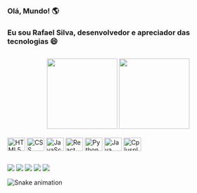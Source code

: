 ### Olá, Mundo! 🌎 
### Eu sou Rafael Silva, desenvolvedor e apreciador das tecnologias 😄

##

<div align="center" style="display: inline_block>
  <a href="https://github.com/rssantoss">
  <img height="160em" src="https://github-readme-stats.vercel.app/api?username=rssantoss&show_icons=true&theme=dark&include_all_commits=true&count_private=true"/>
  <img height="160em" src="https://github-readme-stats.vercel.app/api/top-langs/?username=rssantoss&layout=compact&langs_count=7&theme=dark"/>
</div>
 
<div style="display: inline_block"><br>
  <img align="center" alt="HTML5" height="30" width="40" src="https://cdn.jsdelivr.net/gh/devicons/devicon/icons/html5/html5-original.svg">
  <img align="center" alt="CSS" height="30" width="40" src="https://cdn.jsdelivr.net/gh/devicons/devicon/icons/css3/css3-original.svg">
  <img align="center" alt="JavaScript" height="30" width="40" src="https://cdn.jsdelivr.net/gh/devicons/devicon/icons/javascript/javascript-original.svg">
  <img align="center" alt="React" height="30" width="40" src="https://cdn.jsdelivr.net/gh/devicons/devicon/icons/react/react-original.svg">
  <img align="center" alt="Python" height="30" width="40" src="https://cdn.jsdelivr.net/gh/devicons/devicon/icons/python/python-original.svg">
  <img align="center" alt="Java" height="30" width="40" src="https://cdn.jsdelivr.net/gh/devicons/devicon/icons/java/java-original.svg">
  <img align="center" alt="Cplusplus" height="30" width="40" src="https://cdn.jsdelivr.net/gh/devicons/devicon/icons/cplusplus/cplusplus-original.svg">
</div>

##

<div> 
  <a href="https://www.facebook.com/rsilva.s4ntos" target="_blank"><img src="https://img.shields.io/badge/Facebook-1877F2?style=for-the-badge&logo=facebook&logoColor=white" target="_blank"></a>
 	<a href="https://www.twitter.com/Rafa_s_s" target="_blank"><img src=https://img.shields.io/badge/Twitter-1DA1F2?style=for-the-badge&logo=twitter&logoColor=white target="_blank"></a>
    <a href = "mailto:rsilva.s4ntos@gmail.com"><img src=https://img.shields.io/badge/Gmail-D14836?style=for-the-badge&logo=gmail&logoColor=white target="_blank"></a>
  <a href = "mailto:rafael.silva.santos_@hotmail.com"><img src=https://img.shields.io/badge/Microsoft_Outlook-0078D4?style=for-the-badge&logo=microsoft-outlook&logoColor=white target="_blank"></a>
  <a href="https://www.linkedin.com/in/rafael-silva-santos-/" target="_blank"><img src="https://img.shields.io/badge/-LinkedIn-%230077B5?style=for-the-badge&logo=linkedin&logoColor=white" target="_blank"></a> 
 
  ![Snake animation](https://github.com/rssantoss/rssantoss/blob/output/github-contribution-grid-snake.svg)
</div>
